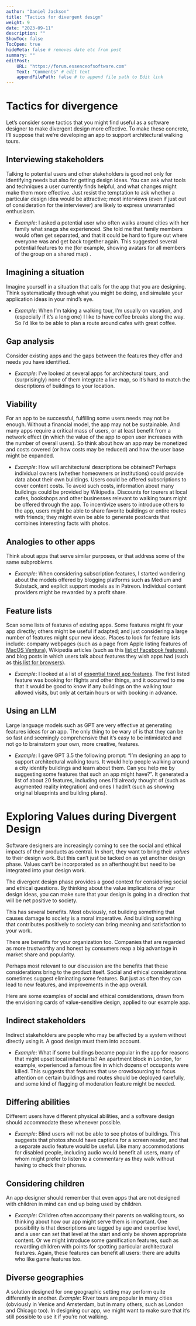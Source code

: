 ```yaml
---
author: "Daniel Jackson"
title: "Tactics for divergent design"
weight: 9
date: "2023-09-11"
description: ""
ShowToc: false
TocOpen: true
hideMeta: false # removes date etc from post
summary: ""
editPost:
    URL: "https://forum.essenceofsoftware.com"
    Text: "Comments" # edit text
    appendFilePath: false # to append file path to Edit link
---
```

# Tactics for divergence
Let’s consider some tactics that you might find useful as a software designer to make divergent design more effective. To make these concrete, I’ll suppose that we’re developing an app to support architectural walking tours.

## Interviewing stakeholders

Talking to potential users and other stakeholders is good not only for identifying needs but also for getting design ideas. You can ask what tools and techniques a user currently finds helpful, and what changes might make them more effective. Just resist the temptation to ask whether a particular design idea would be attractive; most interviews (even if just out of consideration for the interviewer) are likely to express unwarranted enthusiasm.
- *Example*: I asked a potential user who often walks around cities with her family what snags she experienced. She told me that family members would often get separated, and that it could be hard to figure out where everyone was and get back together again. This suggested several potential features to me (for example, showing avatars for all members of the group on a shared map) .

## Imagining a situation

Imagine yourself in a situation that calls for the app that you are designing. Think systematically through what you might be doing, and simulate your application ideas in your mind’s eye.
- *Example*: When I’m taking a walking tour, I’m usually on vacation, and (especially if it’s a long one) I like to have coffee breaks along the way. So I’d like to be able to plan a route around cafes with great coffee.

## Gap analysis

Consider existing apps and the gaps between the features they offer and needs you have identified. 
- *Example*: I’ve looked at several apps for architectural tours, and (surprisingly) none of them integrate a live map, so it’s hard to match the descriptions of buildings to your location.

## Viability

For an app to be successful, fulfilling some users needs may not be enough. Without a financial model, the app may not be sustainable. And many apps require a critical mass of users, or at least benefit from a network effect (in which the value of the app to open user increases with the number of overall users). So think about how an app may be monetized and costs covered (or how costs may be reduced) and how the user base might be expanded.
- *Example*: How will architectural descriptions be obtained? Perhaps individual owners (whether homeowners or institutions) could provide data about their own buildings. Users could be offered subscriptions to cover content costs. To avoid such costs, information about many buildings could be provided by Wikipedia. Discounts for tourers at local cafes, bookshops and other businesses relevant to walking tours might be offered through the app. To incentivize users to introduce others to the app, users might be able to share favorite buildings or entire routes with friends; they might even be able to generate postcards that combines interesting facts with photos.

## Analogies to other apps

Think about apps that serve similar purposes, or that address some of the same subproblems.
- *Example*: When considering subscription features, I started wondering about the models offered by blogging platforms such as Medium and Substack, and explicit support models as in Patreon. Individual content providers might be rewarded by a profit share.

## Feature lists

Scan some lists of features of existing apps. Some features might fit your app directly; others might be useful if adapted; and just considering a large number of features might spur new ideas. Places to look for feature lists include: company webpages (such as a page from Apple listing features of [MacOS Ventura](https://www.apple.com/macos/ventura/features/)), Wikipedia articles (such as this [list of Facebook features](https://en.wikipedia.org/wiki/List_of_Facebook_features)), and blog posts in which users talk about features they wish apps had (such as [this list for browsers](https://www.hongkiat.com/blog/browser-features-most-wanted/)).
- *Example*: I looked at a list of [essential travel app features](https://www.miquido.com/blog/tourism-leisure-mobile-apps/). The first listed feature was booking for flights and other things, and it occurred to me that it would be good to know if any buildings on the walking tour allowed visits, but only at certain hours or with booking in advance.

## Using an LLM
Large language models such as GPT  are very effective at generating features ideas for an app. The only thing to be wary of is that they can be so fast and seemingly comprehensive that it’s easy  to be intimidated and not go to brainstorm your own, more creative, features.
- *Example*: I gave GPT 3.5 the following prompt: “I’m designing an app to support architectural walking tours. It would help people walking around a city identify buildings and learn about them. Can you help me by suggesting some features that such an app might have?”. It generated a list of about 20 features, including ones I’d already thought of (such as augmented reality integration) and ones I hadn’t (such as showing original blueprints and building plans).

# Exploring Values during Divergent Design

Software designers are increasingly coming to see the social and ethical impacts of their products as central. In short, they want to bring their *values* to their design work. But this can’t just be tacked on as yet another design phase. Values can’t be incorporated as an afterthought but need to be integrated into your design work.

The divergent design phase provides a good context for considering social and ethical questions. By thinking about the value implications of your design ideas, you can make sure that your design is going in a direction that will be net positive to society.

This has several benefits. Most obviously, not building something that causes damage to society is a moral imperative. And building something that contributes positively to society can bring meaning and satisfaction to your work. 

There are benefits for your organization too. Companies that are regarded as more trustworthy and honest by consumers reap a big advantage in market share and popularity. 

Perhaps most relevant to our discussion are the benefits that these considerations bring to the product itself. Social and ethical considerations sometimes suggest eliminating some features. But just as often they can lead to new features, and improvements in the app overall.

Here are some examples of social and ethical considerations, drawn from the envisioning cards of value-sensitive design, applied to our example app.

## Indirect stakeholders

Indirect stakeholders are people who may be affected by a system without directly using it. A good design must them into account.
- *Example*: What if some buildings became popular in the app for reasons that might upset local inhabitants? An apartment block in London, for example, experienced a famous fire in which dozens of occupants were killed. This suggests that features that use crowdsourcing to focus attention on certain buildings and routes should be deployed carefully, and some kind of flagging of moderation feature might be needed.

## Differing abilities

Different users have different physical abilities, and a software design should accommodate these whenever possible.
- *Example*: Blind users will not be able to see photos of buildings. This suggests that photos should have captions for a screen reader, and that a separate audio feature would be useful. Like many accommodations for disabled people, including audio would benefit all users, many of whom might prefer to listen to a commentary as they walk without having to check their phones.

## Considering children

An app designer should remember that even apps that are not designed with children in mind can end up being used by children.
- *Example*: Children often accompany their parents on walking tours, so thinking about how our app might serve them is important. One possibility is that descriptions are tagged by age and expertise level, and a user can set that level at the start and only be shown appropriate content. Or we might introduce some gamification features, such as rewarding children with points for spotting particular architectural features. Again, these features can benefit all users: there are adults who like game features too.

## Diverse geographies

A solution designed for one geographic setting may perform quite differently in another.
*Example*: River tours are popular in many cities (obviously in Venice and Amsterdam, but in many others, such as London and Chicago too). In designing our app, we might want to make sure that it’s still possible to use it if you’re not walking.
